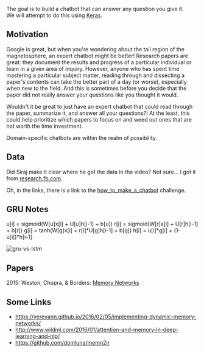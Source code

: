 

The goal is to build a chatbot that can answer any question you give it.  
We will attempt to do this using [Keras](https://keras.io/).

## Motivation
Google is great, but when you're wondering about the tail region of the
magnetosphere, an expert chatbot might be better!  Research papers are great:
they document the results and progress of a particular individual or team
in a given area of inquiry.  However, anyone who has spent time mastering
a particular subject matter, reading through and dissecting a paper's contents
can take the better part of a day (or worse), especially when new to the field.
And this is sometimes before you decide that the paper did not really answer
your questions like you thought it would.  

Wouldn't it be great to just have an expert chatbot that could read through the paper,
summarize it, and answer all your questions?!  At the least, this could help prioritize
which papers to focus on and weed out ones that are not worth the time investment.

Domain-specific chatbots are within the realm of possibility.  

## Data
Did Siraj make it clear where he got the data in the video?  Not sure... I got it 
from [research.fb.com](https://research.fb.com/downloads/babi/).

Oh, in the links, there is a link to the 
[how\_to\_make\_a\_chatbot](https://github.com/llSourcell/How_to_make_a_chatbot) challenge.

## GRU Notes
u[i] = sigmoid(W[u]x[i] + U[u]h[i-1] + b[u])
r[i] = sigmoid(W[r]x[i] + U[r]h[i-1] + b[r])
g[i] = tanh(W[g]x[i] + r[i]\*U[g]h[i-1] + b[g])
h[i] = u[i]\*g[i] + (1-u[i])\*h[i-1]

![gru-vs-lstm](/assets/GRU-vs-LSTM.png)


## Papers
2015: Weston, Chopra, & Borders: [Memory Networks](https://arxiv.org/pdf/1410.3916.pdf)

## Some Links
* https://yerevann.github.io/2016/02/05/implementing-dynamic-memory-networks/
* http://www.wildml.com/2016/01/attention-and-memory-in-deep-learning-and-nlp/
* https://github.com/domluna/memn2n

